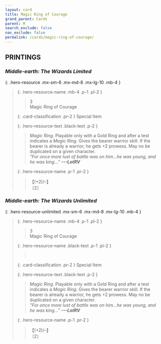 ```yaml
---
layout: card
title: Magic Ring of Courage
grand_parent: Cards
parent: M
search_exclude: false
nav_exclude: false
permalink: /cards/magic-ring-of-courage/
---
```


## PRINTINGS


### _Middle-earth: The Wizards Limited_

{: .hero-resource .mx-sm-6 .mx-md-8 .mx-lg-10 .mb-4 }
> {: .hero-resource-name .mb-4 .p-1 .pl-2 }
> > <div class="card-mp">3</div>
> > <div class="card-name">Magic Ring of Courage</div>
>
> {: .card-classification .pr-2 }
> Special Item
>
> {: .hero-resource-text .black-text .p-2 }
> > _Magic Ring._ Playable only with a Gold Ring and after a test indicates a _Magic Ring._ Gives the bearer warrior skill. If the bearer is already a warrior, he gets +2 prowess. May no be duplicated on a given character. <br>_"For once more lust of battle was on him...he was young, and he was king...”_ ***---&#65279;LotRV*** 
> 
> {: .hero-resource-name .p-1 .pr-2 }
> > <div class="card-shield">【(+2)/&ndash;】</div>
> > <div class="card-corruption">〔2〕</div>

### _Middle-earth: The Wizards Unlimited_

{: .hero-resource-unlimited .mx-sm-6 .mx-md-8 .mx-lg-10 .mb-4 }
> {: .hero-resource-name .mb-4 .p-1 .pl-2 }
> > <div class="card-mp">3</div>
> > <div class="card-name">Magic Ring of Courage</div>
>
> {: .hero-resource-name .black-text .p-1 .pl-2 }
> > &nbsp;
>
> {: .card-classification .pr-2 }
> Special Item
>
> {: .hero-resource-text .black-text .p-2 }
> > _Magic Ring._ Playable only with a Gold Ring and after a test indicates a _Magic Ring._ Gives the bearer warrior skill. If the bearer is already a warrior, he gets +2 prowess. May no be duplicated on a given character. <br>_"For once more lust of battle was on him...he was young, and he was king...”_ ***---&#65279;LotRV*** 
> 
> {: .hero-resource-name .p-1 .pr-2 }
> > <div class="card-shield">【(+2)/&ndash;】</div>
> > <div class="card-corruption">〔2〕</div>
